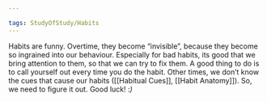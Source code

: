 ```yaml
---

tags: StudyOfStudy/Habits 
---
```


Habits are funny. Overtime, they become “invisible”, because they become so ingrained into our behaviour. Especially for bad habits, its good that we bring attention to them, so that we can try to fix them. A good thing to do is to call yourself out every time you do the habit. Other times, we don’t know the cues that cause our habits ([[Habitual Cues]], [[Habit Anatomy]]). So, we need to figure it out. Good luck! :*)*